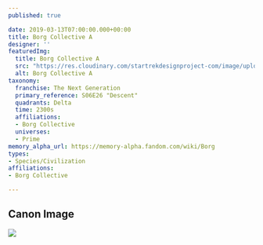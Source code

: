 ```yaml
---
published: true

date: 2019-03-13T07:00:00.000+00:00
title: Borg Collective A
designer: ''
featuredImg:
  title: Borg Collective A
  src: "https://res.cloudinary.com/startrekdesignproject-com/image/upload/v1570116871/BorgA.png"
  alt: Borg Collective A
taxonomy:
  franchise: The Next Generation
  primary_reference: S06E26 "Descent"
  quadrants: Delta
  time: 2300s
  affiliations: 
  - Borg Collective
  universes:
  - Prime
memory_alpha_url: https://memory-alpha.fandom.com/wiki/Borg
types:
- Species/Civilization
affiliations:
- Borg Collective

---
```

## Canon Image

![](https://res.cloudinary.com/startrekdesignproject-com/image/upload/v1552529364/TNG_6x26_Descent_-_Borg.jpg)